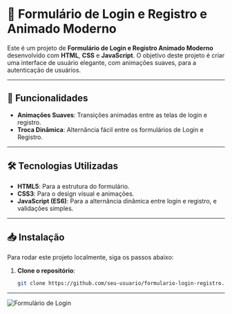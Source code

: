 # 📝 Formulário de Login e Registro e Animado Moderno

Este é um projeto de **Formulário de Login e Registro Animado Moderno** desenvolvido com **HTML**, **CSS** e **JavaScript**. O objetivo deste projeto é criar uma interface de usuário elegante, com animações suaves, para a autenticação de usuários.

---

## 🚀 Funcionalidades

- **Animações Suaves**: Transições animadas entre as telas de login e registro.
- **Troca Dinâmica**: Alternância fácil entre os formulários de Login e Registro.

---

## 🛠️ Tecnologias Utilizadas

- **HTML5**: Para a estrutura do formulário.
- **CSS3**: Para o design visual e animações.
- **JavaScript (ES6)**: Para a alternância dinâmica entre login e registro, e validações simples.

---

## 📥 Instalação

Para rodar este projeto localmente, siga os passos abaixo:

1. **Clone o repositório**:
   ```bash
   git clone https://github.com/seu-usuario/formulario-login-registro.git

---

![Formulário de Login](assets/website.jpg)